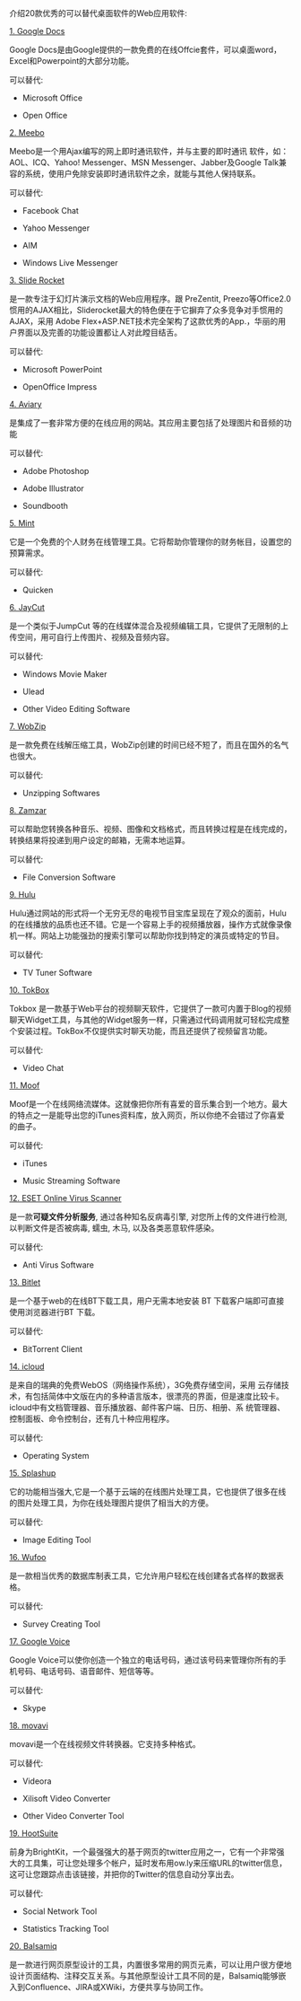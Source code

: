 <!---
markmeta_author: wongoo
markmeta_date: 2011-01-07 02:27:42
slug: 20_good_web_app
markmeta_title: 20个优秀Web应用
wordpress_id: 53
markmeta_categories: Collection
-->

介绍20款优秀的可以替代桌面软件的Web应用软件:

[1. Google Docs](https://www.google.com/accounts/ServiceLogin?service=writely&passive=1209600&continue=http://docs.google.com/&followup=http://docs.google.com/&ltmpl=homepage)

Google Docs是由Google提供的一款免费的在线Offcie套件，可以桌面word，Excel和Powerpoint的大部分功能。

可以替代:



	
  * Microsoft Office

	
  * Open Office


[2. Meebo](http://www.meebo.com/messenger)

Meebo是一个用Ajax编写的网上即时通讯软件，并与主要的即时通讯 软件，如：AOL、ICQ、Yahoo! Messenger、MSN Messenger、Jabber及Google  Talk兼容的系统，使用户免除安装即时通讯软件之余，就能与其他人保持联系。

可以替代:



	
  * Facebook Chat

	
  * Yahoo Messenger

	
  * AIM

	
  * Windows Live Messenger


[3. Slide Rocket](http://www.sliderocket.com/)

是一款专注于幻灯片演示文档的Web应用程序。跟 PreZentit,  Preezo等Office2.0惯用的AJAX相比，Sliderocket最大的特色便在于它摒弃了众多竞争对手惯用的AJAX，采用 Adobe  Flex+ASP.NET技术完全架构了这款优秀的App.，华丽的用户界面以及完善的功能设置都让人对此瞠目结舌。

可以替代:



	
  * Microsoft PowerPoint

	
  * OpenOffice Impress


[4. Aviary](http://www.aviary.com/)

是集成了一套非常方便的在线应用的网站。其应用主要包括了处理图片和音频的功能

可以替代:



	
  * Adobe Photoshop

	
  * Adobe Illustrator

	
  * Soundbooth


[5. Mint](http://www.mint.com/026d/)

它是一个免费的个人财务在线管理工具。它将帮助你管理你的财务帐目，设置您的预算需求。

可以替代:



	
  * Quicken


[6. JayCut](http://jaycut.com/)

是一个类似于JumpCut 等的在线媒体混合及视频编辑工具，它提供了无限制的上传空间，用可自行上传图片、视频及音频内容。

可以替代:



	
  * Windows Movie Maker

	
  * Ulead

	
  * Other Video Editing Software


[7. WobZip](http://www.wobzip.org/)

是一款免费在线解压缩工具，WobZip创建的时间已经不短了，而且在国外的名气也很大。

可以替代:



	
  * Unzipping Softwares


[8. Zamzar](http://zamzar.com/)

可以帮助您转换各种音乐、视频、图像和文档格式，而且转换过程是在线完成的，转换结果将投递到用户设定的邮箱，无需本地运算。

可以替代:



	
  * File Conversion Software


[9. Hulu](http://www.hulu.com/)

Hulu通过网站的形式将一个无穷无尽的电视节目宝库呈现在了观众的面前，Hulu的在线播放的品质也还不错。它是一个容易上手的视频播放器，操作方式就像录像机一样。网站上功能强劲的搜索引擎可以帮助你找到特定的演员或特定的节目。

可以替代:



	
  * TV Tuner Software


[10. TokBox](http://me.tokbox.com/)

Tokbox 是一款基于Web平台的视频聊天软件，它提供了一款可内置于Blog的视频聊天Widget工具，与其他的Widget服务一样，只需通过代码调用就可轻松完成整个安装过程。TokBox不仅提供实时聊天功能，而且还提供了视频留言功能。

可以替代:



	
  * Video Chat


[11. Moof ](http://moof.com/)

Moof是一个在线网络流媒体。这就像把你所有喜爱的音乐集合到一个地方。最大的特点之一是能导出您的iTunes资料库，放入网页，所以你绝不会错过了你喜爱的曲子。

可以替代:



	
  * iTunes

	
  * Music Streaming Software


[12. ESET Online Virus Scanner](http://www.eset.com/online-scanner)

是一款**可疑文件分析服务**, 通过各种知名反病毒引擎, 对您所上传的文件进行检测, 以判断文件是否被病毒, 蠕虫, 木马, 以及各类恶意软件感染。

可以替代:



	
  * Anti Virus Software


[13. Bitlet](http://www.bitlet.org/)

是一个基于web的在线BT下载工具，用户无需本地安装 BT 下载客户端即可直接使用浏览器进行BT 下载。

可以替代:



	
  * BitTorrent Client


[14. icloud](http://icloud.com/en/)

是来自的瑞典的免费WebOS（网络操作系统），3G免费存储空间，采用 云存储技术，有包括简体中文版在内的多种语言版本，很漂亮的界面，但是速度比较卡。icloud中有文档管理器、音乐播放器、邮件客户端、日历、相册、系 统管理器、控制面板、命令控制台，还有几十种应用程序。

可以替代:



	
  * Operating System


[15. Splashup](http://splashup.com/)

它的功能相当强大,它是一个基于云端的在线图片处理工具，它也提供了很多在线的图片处理工具，为你在线处理图片提供了相当大的方便。

可以替代:



	
  * Image Editing Tool


[16. Wufoo](http://wufoo.com/)

是一款相当优秀的数据库制表工具，它允许用户轻松在线创建各式各样的数据表格。

可以替代:



	
  * Survey Creating Tool


[17. Google Voice](http://www.google.com/googlevoice/about.html)

Google Voice可以使你创造一个独立的电话号码，通过该号码来管理你所有的手机号码、电话号码、语音邮件、短信等等。

可以替代:



	
  * Skype


[18. movavi](http://online.movavi.com/)

movavi是一个在线视频文件转换器。它支持多种格式。

可以替代:



	
  * Videora

	
  * Xilisoft Video Converter

	
  * Other Video Converter Tool


[19. HootSuite](http://hootsuite.com/)

前身为BrightKit，一个最强强大的基于网页的twitter应用之一，它有一个非常强大的工具集，可让您处理多个帐户，延时发布用ow.ly来压缩URL的twitter信息，这可让您跟踪点击该链接，并把你的Twitter的信息自动分享出去。

可以替代:



	
  * Social Network Tool

	
  * Statistics Tracking Tool


[20. Balsamiq](http://balsamiq.com/)

是一款进行网页原型设计的工具，内置很多常用的网页元素，可以让用户很方便地设计页面结构、注释交互关系。与其他原型设计工具不同的是，Balsamiq能够嵌入到Confluence、JIRA或XWiki，方便共享与协同工作。

[
](http://balsamiq.com/)
